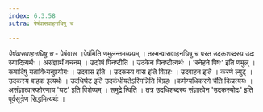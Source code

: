 ```yaml
---
index: 6.3.58
sutra: पेषंवासवाहनधिषु च

---
```

_पेषंवासवाहनधिषु च_ - पेषंवास ।पेष॑मिति णमुलन्तमव्ययम् । तस्मन्वासवाहनधिषु च परत उदकशब्दस्य उदः स्यादित्यर्थः । असंज्ञार्थं वचनम् । उदपेषं पिनष्टीति । उदकेन पिनष्टीत्यर्थः । 'स्नेहने पिषः' इति णमुल् । कषादिषु यताविध्यनुप्रयोगः । उदवास इति । उदकस्य वास इति विग्रहः । उदवाहन इति । करणे ल्युट् । उदकस्य वाहक इत्यर्थः । उदधिर्घट इति उदकंधीयतेऽस्मिन्निति विग्रहः ।कर्मण्यधिकरणे चे॑ति किप्रत्ययः । असंज्ञात्वास्फोरणाय 'घट' इति विशेष्यम् । समुद्रे त्विति । तत्र उदधिशब्दस्य संज्ञात्वेन 'उदकस्योदः' इति पूर्वसूत्रेण सिद्धमित्यर्थः । 
